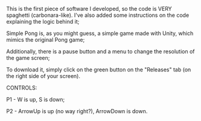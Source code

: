 This is the first piece of software I developed, so the code is VERY spaghetti (carbonara-like). I've also added some instructions on the code explaining the logic behind it;

Simple Pong is, as you might guess, a simple game made with Unity, which mimics the original Pong game;

Additionally, there is a pause button and a menu to change the resolution of the game screen;

To download it, simply click on the green button on the "Releases" tab (on the right side of your screen).

CONTROLS:

P1 - W is up, S is down;

P2 - ArrowUp is up (no way right?), ArrowDown is down.

